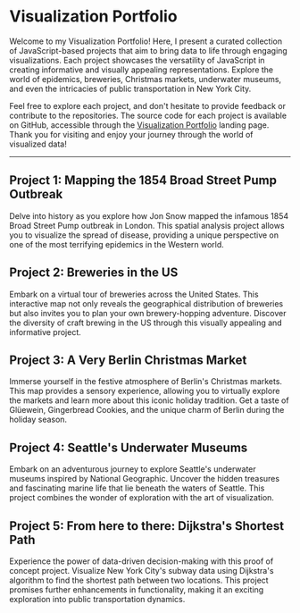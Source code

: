# Visualization Portfolio

Welcome to my Visualization Portfolio! Here, I present a curated collection of JavaScript-based projects that aim to bring data to life through engaging visualizations. Each project showcases the versatility of JavaScript in creating informative and visually appealing representations. Explore the world of epidemics, breweries, Christmas markets, underwater museums, and even the intricacies of public transportation in New York City.


Feel free to explore each project, and don't hesitate to provide feedback or contribute to the repositories. The source code for each project is available on GitHub, accessible through the [Visualization Portfolio](https://oklein1.github.io/Visualization-Portfolio/) landing page. Thank you for visiting and enjoy your journey through the world of visualized data!

------------------------------------


## Project 1: Mapping the 1854 Broad Street Pump Outbreak

Delve into history as you explore how Jon Snow mapped the infamous 1854 Broad Street Pump outbreak in London. This spatial analysis project allows you to visualize the spread of disease, providing a unique perspective on one of the most terrifying epidemics in the Western world.

## Project 2: Breweries in the US

Embark on a virtual tour of breweries across the United States. This interactive map not only reveals the geographical distribution of breweries but also invites you to plan your own brewery-hopping adventure. Discover the diversity of craft brewing in the US through this visually appealing and informative project.


## Project 3: A Very Berlin Christmas Market

Immerse yourself in the festive atmosphere of Berlin's Christmas markets. This map provides a sensory experience, allowing you to virtually explore the markets and learn more about this iconic holiday tradition. Get a taste of Glüewein, Gingerbread Cookies, and the unique charm of Berlin during the holiday season.

## Project 4: Seattle's Underwater Museums

Embark on an adventurous journey to explore Seattle's underwater museums inspired by National Geographic. Uncover the hidden treasures and fascinating marine life that lie beneath the waters of Seattle. This project combines the wonder of exploration with the art of visualization.

## Project 5: From here to there: Dijkstra's Shortest Path

Experience the power of data-driven decision-making with this proof of concept project. Visualize New York City's subway data using Dijkstra's algorithm to find the shortest path between two locations. This project promises further enhancements in functionality, making it an exciting exploration into public transportation dynamics.


